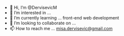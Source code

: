 - 👋 Hi, I’m @DervisevicM
- 👀 I’m interested in ...
- 🌱 I’m currently learning ... front-end web development
- 💞️ I’m looking to collaborate on ...
- 📫 How to reach me ... misa.dervisevic@gmail.com

<!---
DervisevicM/DervisevicM is a ✨ special ✨ repository because its `README.md` (this file) appears on your GitHub profile.
You can click the Preview link to take a look at your changes.
--->
